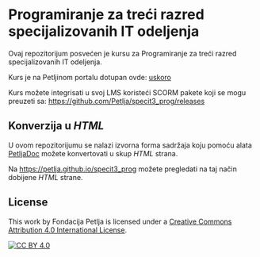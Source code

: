# Programiranje za treći razred specijalizovanih IT odeljenja

Ovaj repozitorijum posvećen je kursu za Programiranje za treći razred specijalizovanih IT odeljenja. 

Kurs je na Petljinom portalu dotupan ovde: [uskoro](https://petlja.org/)

Kurs možete integrisati u svoj LMS koristeći SCORM pakete koji se mogu preuzeti sa: https://github.com/Petlja/specit3_prog/releases

## Konverzija u *HTML*

U ovom repozitorijumu se nalazi izvorna forma sadržaja koju pomoću alata [PetljaDoc](https://github.com/Petlja/PetljaDoc) možete konvertovati u skup *HTML* strana.

Na https://petlja.github.io/specit3_prog možete pregledati na taj način dobijene *HTML* strane.

## License

This work by Fondacija Petlja is licensed under a
[Creative Commons Attribution 4.0 International License][cc-by].

[![CC BY 4.0][cc-by-image]][cc-by]

[cc-by]: http://creativecommons.org/licenses/by/4.0/
[cc-by-image]: https://i.creativecommons.org/l/by/4.0/88x31.png
